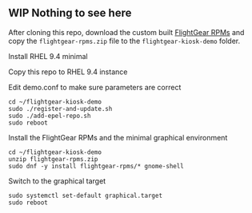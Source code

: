 ## WIP Nothing to see here ##

After cloning this repo, download the custom built [FlightGear RPMs](https://drive.google.com/file/d/1Ud-s--0o4A95WMxjAdRR8Ix0T_K4G5Dm/view?usp=drive_link)
and copy the `flightgear-rpms.zip` file to the `flightgear-kiosk-demo`
folder.

Install RHEL 9.4 minimal

Copy this repo to RHEL 9.4 instance

Edit demo.conf to make sure parameters are correct

    cd ~/flightgear-kiosk-demo
    sudo ./register-and-update.sh
    sudo ./add-epel-repo.sh
    sudo reboot

Install the FlightGear RPMs and the minimal graphical environment

    cd ~/flightgear-kiosk-demo
    unzip flightgear-rpms.zip
    sudo dnf -y install flightgear-rpms/* gnome-shell

Switch to the graphical target

    sudo systemctl set-default graphical.target
    sudo reboot
